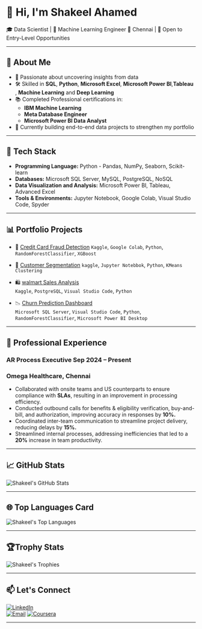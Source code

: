 # 👋 Hi, I'm Shakeel Ahamed

🎓 Data Scientist | 🧠 Machine Learning Engineer 
📍 Chennai | 💼 Open to Entry-Level Opportunities  

---

## 🚀 About Me

- 🎯 Passionate about uncovering insights from data  
- 🛠️ Skilled in **SQL**, **Python**, **Microsoft Excel**, **Microsoft Power BI**,**Tableau** , **Machine Learning** and **Deep Learning**
- 📚 Completed Professional certifications in:
   - **IBM Machine Learning**
   - **Meta Database Engineer**
   - **Microsoft Power BI Data Analyst**
- 🤖 Currently building end-to-end data projects to strengthen my portfolio  

---

## 🧰 Tech Stack
 
- **Programming Language:** Python - Pandas, NumPy, Seaborn, Scikit-learn
- **Databases:** Microsoft SQL Server, MySQL, PostgreSQL, NoSQL
- **Data Visualization and Analysis:** Microsoft Power BI, Tableau, Advanced Excel
- **Tools & Environments:** Jupyter Notebook, Google Colab, Visual Studio Code, Spyder

---

## 📊 Portfolio Projects

- 🔐 [Credit Card Fraud Detection](https://github.com/shakeel-data/credit-card-fraud-deduction-predictive-models)
  `Kaggle`, `Google Colab`, `Python`, `RandomForestClassifier`, `XGBoost`

- 👤 [Customer Segmentation](https://github.com/shakeel-data/customer-segmentation-clustering)
  `kaggle`, `Jupyter Notebbok`, `Python`, `KMeans Clustering`
  
- 🛍️ [walmart Sales Analysis](https://github.com/shakeel-data/walmart-analysis-sql-python)  
  `Kaggle`, `PostgreSQL`, `Visual Studio Code`, `Python`

- 📉 [Churn Prediction Dashboard](https://github.com/shakeel-data/churn-prediction-dashboard)  
  `Microsoft SQL Server`, `Visual Studio Code`, `Python`, `RandomForestClassifier`, `Microsoft Power BI Desktop`

---

## 💼 Professional Experience
### AR Process Executive Sep 2024 – Present
### Omega Healthcare, Chennai
- Collaborated with onsite teams and US counterparts to ensure compliance with **SLAs**, resulting in an improvement in processing efficiency.
- Conducted outbound calls for benefits & eligibility verification, buy-and-bill, and authorization, improving accuracy in responses by **10%.**
- Coordinated inter-team communication to streamline project delivery, reducing delays by **15%.**
- Streamlined internal processes, addressing inefficiencies that led to a **20%** increase in team productivity.

---

## 📈 GitHub Stats

![Shakeel's GitHub Stats](https://github-readme-stats.vercel.app/api?username=shakeel-data&show_icons=true&theme=radical)

---

## 🌐 Top Languages Card

![Shakeel's Top Languages](https://github-readme-stats.vercel.app/api/top-langs/?username=shakeel-data&layout=compact&theme=tokyonight)

---


## 🏆Trophy Stats

![Shakeel's Trophies](https://github-profile-trophy.vercel.app/?username=shakeel-data&theme=monokai)

---

## 📫 Let's Connect

[![LinkedIn](https://img.shields.io/badge/LinkedIn-blue?logo=linkedin)](https://www.linkedin.com/in/shakeel-data)  
[![Email](https://img.shields.io/badge/Gmail-grey?logo=gmail)](mailto:shakeelahamed6618@gmail.com)
[![Coursera](https://img.shields.io/badge/Coursera-0056D2?logo=coursera&logoColor=white&style=flat-square)](https://www.coursera.org/learner/shakeel-data)

---
